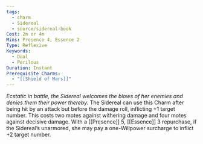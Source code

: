 ```yaml
---
tags:
  - charm
  - Sidereal
  - source/sidereal-book
Cost: 2m or 4m
Mins: Presence 4, Essence 2
Type: Reflexive
Keywords:
  - Dual
  - Perilous
Duration: Instant
Prerequisite Charms:
  - "[[Shield of Mars]]"
---
```

*Ecstatic in battle, the Sidereal welcomes the blows of her enemies and denies them their power thereby.*
The Sidereal can use this Charm after being hit by an attack but before the damage roll, inflicting +1 target number. This costs two motes against withering damage and four motes against decisive damage. With a [[Presence]] 5, [[Essence]] 3 repurchase, if the Sidereal’s unarmored, she may pay a one-Willpower surcharge to inflict +2 target number.